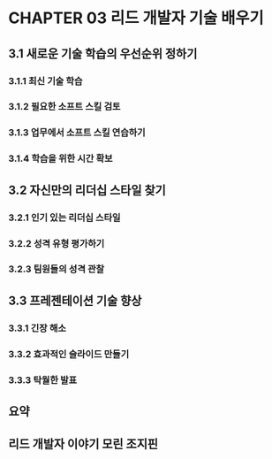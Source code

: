 # CHAPTER 03 리드 개발자 기술 배우기

## 3.1 새로운 기술 학습의 우선순위 정하기

### 3.1.1 최신 기술 학습

### 3.1.2 필요한 소프트 스킬 검토

### 3.1.3 업무에서 소프트 스킬 연습하기

### 3.1.4 학습을 위한 시간 확보

## 3.2 자신만의 리더십 스타일 찾기

### 3.2.1 인기 있는 리더십 스타일

### 3.2.2 성격 유형 평가하기

### 3.2.3 팀원들의 성격 관찰

## 3.3 프레젠테이션 기술 향상

### 3.3.1 긴장 해소

### 3.3.2 효과적인 슬라이드 만들기

### 3.3.3 탁월한 발표

## 요약

## 리드 개발자 이야기 모린 조지핀
